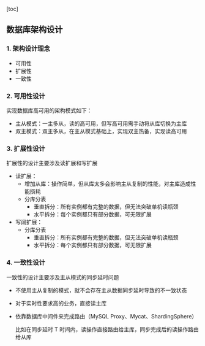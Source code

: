 [toc]

## 数据库架构设计

### 1. 架构设计理念

- 可用性
- 扩展性
- 一致性



### 2. 可用性设计

实现数据库高可用的架构模式如下：

- 主从模式：一主多从，读的高可用，但写高可用需手动将从库切换为主库
- 双主模式：双主多从，在主从模式基础上，实现双主热备，实现读高可用



### 3. 扩展性设计

扩展性的设计主要涉及读扩展和写扩展

- 读扩展：
  - 增加从库：操作简单，但从库太多会影响主从复制的性能，对主库造成性能损耗
  - 分库分表
    - 垂直拆分：所有实例都有完整的数据，但无法突破单机读瓶颈
    - 水平拆分：每个实例都只有部分数据，可无限扩展
- 写阔扩展：
  - 分库分表
    - 垂直拆分：所有实例都有完整的数据，但无法突破单机读瓶颈
    - 水平拆分：每个实例都只有部分数据，可无限扩展



### 4. 一致性设计

一致性的设计主要涉及主从模式的同步延时问题

- 不使用主从复制的模式，就不会存在主从数据同步延时导致的不一致状态
- 对于实时性要求高的业务，直接读主库

- 依靠数据库中间件来完成路由（MySQL Proxy、Mycat、ShardingSphere）

  比如在同步延时 T 时间内，读操作直接路由给主库，同步完成后的读操作路由给从库

